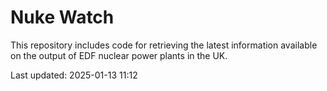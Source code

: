 # Nuke Watch

This repository includes code for retrieving the latest information available on the output of EDF nuclear power plants in the UK.

Last updated: 2025-01-13 11:12